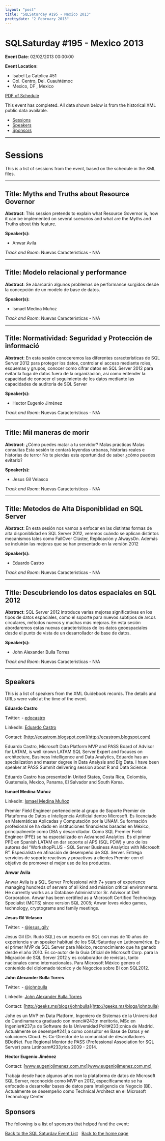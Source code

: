 ```yaml
---
layout: "post" 
title: "SQLSaturday #195 - Mexico 2013" 
prettydate: "2 February 2013" 
---
```

# SQLSaturday #195 - Mexico 2013
 
**Event Date**: 02/02/2013 00:00:00
 
**Event Location**:
- Isabel La Católica #51
- Col. Centro, Del. Cuauhtémoc
- Mexico, DF , Mexico
 
<a href="/PDF/0195.pdf">PDF of Schedule</a>
 
This event has completed. All data shown below is from the historical XML public data available.
<ul>
   <li><a href="#sessions">Sessions</a></li>
   <li><a href="#speakers">Speakers</a></li>
   <li><a href="#sponsors">Sponsors</a></li>
</ul>
 
 
----------------------------------------------------------------------------------- 
 
# <a name="sessions"></a>Sessions
This is a list of sessions from the event, based on the schedule in the XML files.
 
----------------------------------------------------------------------------------- 
 
## Title: Myths and Truths about Resource Governor
 
**Abstract**:
This session pretends to explain what Resource Governor is, how it can be implemented on several scenarios and what are the Myths and Truths about this feature.
 
**Speaker(s):**
- Anwar Avila
 
*Track and Room*: Nuevas Características - N/A
 
----------------------------------------------------------------------------------- 
 
 
## Title: Modelo relacional y performance
 
**Abstract**:
Se abarcarán algunos problemas de performance surgidos desde la concepción de un modelo de base de datos.
 
**Speaker(s):**
- Ismael Medina Muñoz
 
*Track and Room*: Nuevas Características - N/A
 
----------------------------------------------------------------------------------- 
 
 
## Title: Normatividad: Seguridad y Protección de informació
 
**Abstract**:
En esta sesión conoceremos las diferentes características de SQL Server 2012 para proteger los datos, controlar el acceso mediante roles, esquemas y grupos, conocer como cifrar datos en SQL Server 2012 para evitar la fuga de datos fuera de la organización, así como entender la capacidad de conocer el seguimiento de los datos mediante las capacidades de auditoria de SQL Server

 
**Speaker(s):**
- Hector Eugenio Jiménez
 
*Track and Room*: Nuevas Características - N/A
 
----------------------------------------------------------------------------------- 
 
 
## Title: Mil maneras de morir
 
**Abstract**:
¿Cómo puedes matar a tu servidor? Malas prácticas Malas consultas Esta sesión te contará leyendas urbanas, historias reales e historias de terror No te pierdas esta oportunidad de saber ¿cómo puedes evitarlo?
 
**Speaker(s):**
- Jesus Gil Velasco
 
*Track and Room*: Nuevas Características - N/A
 
----------------------------------------------------------------------------------- 
 
 
## Title: Metodos de Alta Disponiblidad en SQL Server
 
**Abstract**:
En esta sesión nos vamos a enfocar en las distintas formas de alta disponiblidad en SQL Server 2012, veremos cuándo se aplican distintos mecanismos tales como FailOver Clúster, Replicación y AlwaysOn. Además se incluirán las mejoras que se han presentado en la versión 2012
 
**Speaker(s):**
- Eduardo Castro
 
*Track and Room*: Nuevas Características - N/A
 
----------------------------------------------------------------------------------- 
 
 
## Title: Descubriendo los datos espaciales en SQL 2012 
 
**Abstract**:
SQL Server 2012 introduce varias mejoras significativas en los tipos de datos espaciales, como el soporte para nuevos subtipos de arcos circulares, métodos nuevos y muchas más mejoras. En esta sesión abordaremos estas nuevas características de los datos geoespaciales desde el punto de vista de un desarrollador de base de datos.
 
**Speaker(s):**
- John Alexander Bulla Torres
 
*Track and Room*: Nuevas Características - N/A
 
----------------------------------------------------------------------------------- 
 
## <a name="#speakers"></a>Speakers
This is a list of speakers from the XML Guidebook records. The details and URLs were valid at the time of the event.
 
 
**Eduardo Castro**
 
Twitter:  - [edocastro](https://www.twitter.com/edocastro)
 
LinkedIn: [Eduardo Castro](https://www.linkedin.com/profile/view?id=7313296amp;authType=NAME_SEARCHamp;authToken=pBHMamp;locale=en_USamp;srchid=73132961426368749508amp;srchindex=1amp;srchtotal=50amp;trk=vsrp_people_res_nameamp;trkInfo=VSRPsearchId%3A73132961426368749508%2CVSRPtargetId%3A7313296%2CVSRPcmpt%3Aprimary%2CVSRPnm%3A)
 
Contact: [http://ecastrom.blogspot.com](http://ecastrom.blogspot.com)
 
Eduardo Castro, Microsoft Data Platform MVP and PASS Board of Advisor for LATAM, is well known LATAM SQL Server Expert and focuses on architecture, Business Intelligence and Data Analytics, Eduardo has an specialization and master degree in Data Analysis and Big Data. I have been speaker at PASS Summit delivering session about R and Data Science.

Eduardo Castro has presented in United States, Costa Rica, Colombia, Guatemala, Mexico, Panama, El Salvador and South Korea.
 
**Ismael Medina Muñoz**
 
LinkedIn: [Ismael Medina Muñoz](https://www.linkedin.com/in/ismael-medina-muñoz-4539371a)
 
Premier Field Engineer perteneciente al grupo de Soporte Premier de Plataforma de Datos e Inteligencia Artificial dentro Microsoft. Es licenciado en Matemáticas Aplicadas y Computación por la UNAM. Su formación profesional se ha dado en instituciones financieras basadas en México,  principalmente como DBA y desarrollador. Como SQL Premier Field Engineer (PFE) se ha especializado en Advanced Analytics. Es el primer PFE en Spanish LATAM en dar soporte al APS (SQL PDW) y uno de los autores del “WorkshopPLUS - SQL Server Business Analytics with Microsoft R”.  Especialista en afinación de desempeño de SQL Server. Entrega servicios de soporte reactivos y proactivos a clientes Premier con el objetivo de promover el mejor uso de los productos.
 
**Anwar Avila**
 
Anwar Avila is a SQL Server Professional with 7+ years of experience managing hundreds of servers of all kind and mission critical environments. He currently works as a Database Administrator Sr. Advisor at Dell Corporation. Anwar has been certified as a Microsoft Certified Technology Specialist (MCTS) since version SQL 2005; Anwar loves video games, technology, cryptograms and family meetings.
 
**Jesus Gil Velasco**
 
Twitter:  - [@jesus_gilv ](https://www.twitter.com/@jesus_gilv )
 
Jesus Gil (Dr. Rudo SQL) es un experto en SQL con mas de 10 años de experiencia y un speaker habitual de los SQL-Saturday en Latinoamérica.  Es el primer MVP de SQL Server para México, reconocimiento que ha ganado desde el año 2010.  Es co-autor de la Guia Oficial de Microsoft Corp. para la Migración de SQL Server 2012 y es colaborador de revistas, tanto nacionales como internacionales. Para Microsoft México genero el contenido del diplomado técnico y de Negocios sobre BI con SQL2012.

 
**John Alexander Bulla Torres**
 
Twitter:  - [@johnbulla](https://www.twitter.com/@johnbulla)
 
LinkedIn: [John Alexander Bulla Torres](https://www.linkedin.com/in/johnbulla)
 
Contact: [http://geeks.ms/blogs/johnbulla](http://geeks.ms/blogs/johnbulla)
 
John es un MVP en Data Platform, Ingeniero de Sistemas de la Universidad de Cundinamarca graduado con menci#243;n meritoria, MSc en Ingenier#237;a de Software de la Universidad Polit#233;cnica de Madrid. Actualmente se desempe#241;a como consultor en Base de Datos y en soluciones Cloud. Es Co-Director de la comunidad de desarolladores BDotNet. Fue Regional Mentor de PASS (Professional Association for SQL Server) para Latinoam#233;rica 2009 - 2014.
 
**Hector Eugenio Jiménez**
 
Contact: [www.eugeniojimenez.com.mx](www.eugeniojimenez.com.mx)
 
Trabaja desde  hace algunos años  con la plataforma de datos de Microsoft SQL Server, reconocido como MVP en 2012,  específicamente se ha enfocado a desarrollar bases de datos para  Inteligencia de Negocio (BI).  Actualmente se desempeño como Technical Architect en el Microsoft Technology Center
 
 
 
## <a name="sponsors"></a>Sponsors
The following is a list of sponsors that helped fund the event:
 
[Back to the SQL Saturday Event List](/past.html)
&nbsp;
[Back to the home page](/index.html)

